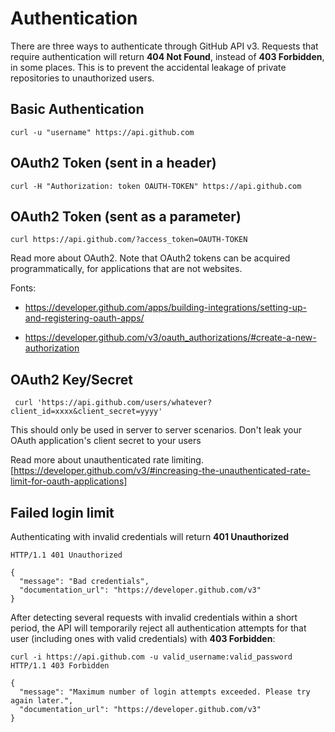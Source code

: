 # Authentication

There are three ways to authenticate through GitHub API v3. Requests that require authentication will return **404 Not Found**, instead of **403 Forbidden**, in some places. This is to prevent the accidental leakage of private repositories to unauthorized users.

## Basic Authentication

``` curl -u "username" https://api.github.com ```

## OAuth2 Token (sent in a header)

``` curl -H "Authorization: token OAUTH-TOKEN" https://api.github.com ``` 

## OAuth2 Token (sent as a parameter)

``` curl https://api.github.com/?access_token=OAUTH-TOKEN ```

Read more about OAuth2. Note that OAuth2 tokens can be acquired programmatically, for applications that are not websites.

Fonts: 
* https://developer.github.com/apps/building-integrations/setting-up-and-registering-oauth-apps/

* https://developer.github.com/v3/oauth_authorizations/#create-a-new-authorization

## OAuth2 Key/Secret

```  curl 'https://api.github.com/users/whatever?client_id=xxxx&client_secret=yyyy' ``` 

This should only be used in server to server scenarios. Don't leak your OAuth application's client secret to your users

Read more about unauthenticated rate limiting. [https://developer.github.com/v3/#increasing-the-unauthenticated-rate-limit-for-oauth-applications]

## Failed login limit

Authenticating with invalid credentials will return **401 Unauthorized**

``` 
HTTP/1.1 401 Unauthorized

{
  "message": "Bad credentials",
  "documentation_url": "https://developer.github.com/v3"
}
``` 
After detecting several requests with invalid credentials within a short period, the API will temporarily reject all authentication attempts for that user (including ones with valid credentials) with **403 Forbidden**:

``` 
curl -i https://api.github.com -u valid_username:valid_password
HTTP/1.1 403 Forbidden

{
  "message": "Maximum number of login attempts exceeded. Please try again later.",
  "documentation_url": "https://developer.github.com/v3"
}
``` 
